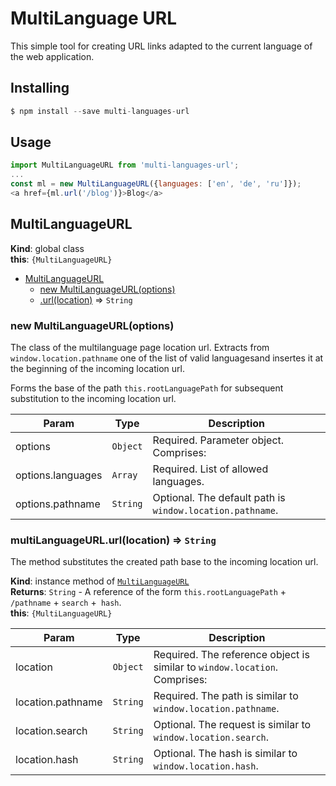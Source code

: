# MultiLanguage URL

This simple tool for creating URL links adapted to the current language of the web application.

## Installing
```js
$ npm install --save multi-languages-url
```

## Usage
```js
import MultiLanguageURL from 'multi-languages-url';
...
const ml = new MultiLanguageURL({languages: ['en', 'de', 'ru']});
<a href={ml.url('/blog')}>Blog</a>
```



<a name="MultiLanguageURL"></a>

## MultiLanguageURL
**Kind**: global class  
**this**: <code>{MultiLanguageURL}</code>  

* [MultiLanguageURL](#MultiLanguageURL)
    * [new MultiLanguageURL(options)](#new_MultiLanguageURL_new)
    * [.url(location)](#MultiLanguageURL+url) ⇒ <code>String</code>

<a name="new_MultiLanguageURL_new"></a>

### new MultiLanguageURL(options)
The class of the multilanguage page location url.
Extracts from `window.location.pathname` one of the list of valid languages ​​and insertes it at the beginning of the incoming location url.

Forms the base of the path `this.rootLanguagePath` for subsequent substitution to the incoming location url.


| Param | Type | Description |
| --- | --- | --- |
| options | <code>Object</code> | Required. Parameter object. Comprises: |
| options.languages | <code>Array</code> | ​​Required. List of allowed languages. |
| options.pathname | <code>String</code> | Optional. The default path is `window.location.pathname`. |

<a name="MultiLanguageURL+url"></a>

### multiLanguageURL.url(location) ⇒ <code>String</code>
The method substitutes the created path base to the incoming location url.

**Kind**: instance method of [<code>MultiLanguageURL</code>](#MultiLanguageURL)  
**Returns**: <code>String</code> - A reference of the form `this.rootLanguagePath` + `/pathname` + `search` +` hash`.  
**this**: <code>{MultiLanguageURL}</code>  

| Param | Type | Description |
| --- | --- | --- |
| location | <code>Object</code> | Required. The reference object is similar to `window.location`. Comprises: |
| location.pathname | <code>String</code> | Required. The path is similar to `window.location.pathname`. |
| location.search | <code>String</code> | Optional. The request is similar to `window.location.search`. |
| location.hash | <code>String</code> | Optional. The hash is similar to `window.location.hash`. |

